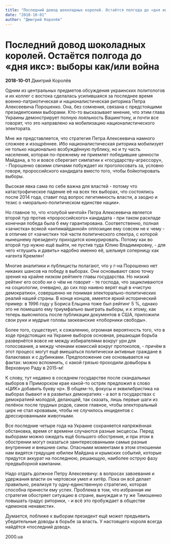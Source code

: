 ```yaml
---
title: "Последний довод шоколадных королей. Остаётся полгода до «дня икс»: выборы как/или война"
date: "2018-10-01"
author: "Дмитрий Королёв"
---
```


# Последний довод шоколадных королей. Остаётся полгода до «дня икс»: выборы как/или война

**2018-10-01** Дмитрий Королёв

Одним из центральных предметов обсуждения украинских политологов и их коллег с востока сделалась усилившаяся за последнее время военно-патриотическая и националистическая риторика Петра Алексеевича Порошенко. Она, без сомнения, связана с предстоящими президентскими выборами. Кто-то высказывает мнение, что этим глава Украины демонстрирует полную лояльность Вашингтону, и почти все говорят, что это направлено на мобилизацию националистического электората.

Мне же представляется, что стратегия Петра Алексеевича намного сложнее и изощрённее. Ибо националистическая риторика мобилизует не только национально возбуждённую публику, но и ту часть населения, которая по-прежнему не приемлет победившие ценности Майдана, а то и вовсе сберегает симпатии к «государству-агрессору», - Порошенко своими спичами побуждает их проголосовать за, условно говоря, пророссийского кандидата вместо того, чтобы бойкотировать выборы.

Высокая явка сама по себе важна для властей - потому что катастрофическое падение её на всех тех выборах, что состоялись после 2014 года, ставит под вопрос легитимность власти, а заодно и тезис о «морально-политическом единстве нации».

Но главное то, что «голубой мечтой» Петра Алексеевича является второй тур против «пророссийского» кандидата - при таком раскладе конечная победа была б ему гарантирована. Соответственно, полная «зачистка» всякой «антимайданной» оппозиции ему совсем не к чему - в отличие от «зачистки» той части политического спектра, с которой нынешнему президенту приходится конкурировать. Потому как во второй тур нужно ещё выйти, не пустив туда Юлию Владимировну, - для чего «глушить и давить» надобно именно её, шельмуя соперницу как «агента Кремля»!

Многие аналитики и публицисты полагают, что у г-на Порошенко нет никаких шансов на победу в выборах. Они основывают свою точку зрения на крайне низком рейтинге главы государства. Но низкий рейтинг его особо ни о чём не говорит - те господа, что зацикливаются на социологии, очевидно, до сих пор наивно верят ещё в «чистую демократию», совершенно не понимая электорально-политических реалий нашей страны. В конце концов, имеется яркий исторический пример: в 1996 году у Бориса Ельцина тоже был рейтинг 5 %, однако это не помешало ему триумфально выиграть выборы, и к этому, как теперь выяснилось после публикации документов в США, приложили свои руки и мудрые головы заокеанские «поборники свободы».

Более того, существует, к сожалению, огромная вероятность того, что в ходе предстоящих на Украине выборов основная, решающая борьба развернётся вовсе не между избирателями вокруг урн для голосования, а между членами комиссий вокруг протоколов, - причём в этот процесс могут ещё вмешаться политически активные граждане в балаклавах и с дубинками. Предположение сие основывается на фактах: можно вспомнить, с какой грязью проходили довыборы в Верховную Раду в 2015-м!

К слову, тут недавно в соседнем государстве после скандальных выборов в Приморском крае какой-то остряк предложил в слово «ЦИК» добавить букву «р». В общем-то, фокусы и эквилибристика на выборах бывают и в развитых демократиях - а вот в государствах с демократией молодой, делающей, так сказать, лишь первые шаги из пелёнок после трудных родов, самое главное, чтобы электоральный цирк не стал кровавым, чтобы не случилось инцидентов с дрессированными животными.

Все последние четыре года на Украине сохраняется напряжённая обстановка, время от времени случаются разные эксцессы. Перед выборами можно ожидать ещё большего обострения, и при этом в обострении могут оказаться заинтересованными самые разные внутренние и внешние силы. Опасными моментами в этом отношении нам видятся грядущие юбилеи Майдана и крымских событий, которые придутся аккурат на последнюю, решающую, наиболее острую фазу предвыборной кампании.

Надо отдать должное Петру Алексеевичу: в вопросах завоевания и удержания власти он чертовски умел и хитёр. Пока он всё делает правильно, реализуя ту одну-единственную стратегию, которая способна принести ему успех. Проблема в том, что избранная им стратегия обостряет ситуацию в стране, вынуждая и ту же Тимошенко повышать градус риторики, - и всё это пробуждает в обществе «демонов ненависти».

Думается, поближе к выборам президент ещё может предъявить убедительные доводы в борьбе за власть. У настоящего короля всегда найдётся «последний довод».

2000.ua